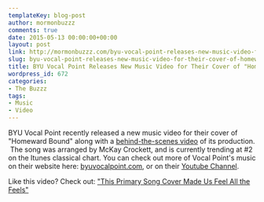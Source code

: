 ```yaml
---
templateKey: blog-post
author: mormonbuzzz
comments: true
date: 2015-05-13 00:00:00+00:00
layout: post
link: http://mormonbuzzz.com/byu-vocal-point-releases-new-music-video-for-their-cover-of-homeward-bound/
slug: byu-vocal-point-releases-new-music-video-for-their-cover-of-homeward-bound
title: BYU Vocal Point Releases New Music Video for Their Cover of "Homeward Bound"
wordpress_id: 672
categories:
- The Buzzz
tags:
- Music
- Video
---
```




BYU Vocal Point recently released a new music video for their cover of "Homeward Bound" along with a [behind-the-scenes video](https://www.youtube.com/watch?v=gfgtdvMEZ7U) of its production.  The song was arranged by McKay Crockett, and is currently trending at #2 on the Itunes classical chart. You can check out more of Vocal Point's music on their website here: [byuvocalpoint.com](http://www.byuvocalpoint.com/), or on their [Youtube Channel](https://www.youtube.com/user/vocalpointbyu).

Like this video? Check out: ["This Primary Song Cover Made Us Feel All the Feels"](http://mormonbuzzz.com/the-most-amazing-cover-of-a-primary-song-youll-ever-hear/)
